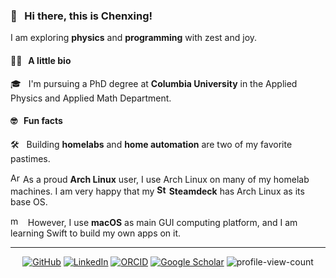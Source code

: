 ### 👋 &nbsp; Hi there, this is Chenxing!

I am exploring **physics** and **programming** with zest and joy.

#### 👨‍💻 &nbsp; A little bio

🎓 &nbsp; I'm pursuing a PhD degree at **Columbia University** in the Applied Physics and Applied Math Department.

#### 🤓 &nbsp; Fun facts

🛠️ &nbsp; Building **homelabs** and **home automation** are two of my favorite pastimes.

<img src="https://github.com/chazeon/chazeon/assets/2217102/d2fea783-b44c-49a7-83f6-0c59722212ab" alt="Arch Linux Logo" height="16"> As a proud **Arch Linux** user, I use Arch Linux on many of my homelab machines. I am very happy that my **<img src="https://github.com/chazeon/chazeon/assets/2217102/21122cbd-9b75-4c6f-abaf-cfbe9165447d" alt="Steamdeck Logo" height="16"> Steamdeck** has Arch Linux as its base OS.

<img src="https://github.com/chazeon/chazeon/assets/2217102/44d58a03-9343-4a08-a1fb-b0f98513e50e" alt="macOS Logo" height="16"> &nbsp; However, I use **macOS** as main GUI computing platform, and I am learning Swift to build my own apps on it. 

<!--
**chazeon/chazeon** is a ✨ _special_ ✨ repository because its `README.md` (this file) appears on your GitHub profile.

Here are some ideas to get you started:

- 🔭 I’m currently working on ...
- 🌱 I’m currently learning ...
- 👯 I’m looking to collaborate on ...
- 🤔 I’m looking for help with ...
- 💬 Ask me about ...
- 📫 How to reach me: ...
- 😄 Pronouns: ...
- ⚡ Fun fact: ...
-->

---
<p align="center">
  <a href="https://github.com/chazeon"><img src="https://img.shields.io/github/stars/chazeon?affiliations=COLLABORATOR&amp;style=flat-square&amp;logo=github" alt="GitHub"></a>
  <a href="https://www.linkedin.com/in/chenxing-luo"><img src="https://img.shields.io/static/v1?label=&amp;message=LinkedIn&amp;color=0077B5&amp;style=flat-square&amp;logo=linkedin" alt="LinkedIn"></a>
  <a href="https://orcid.org/0000-0003-4116-6851"><img src="https://img.shields.io/static/v1?label=ORCID&amp;message=0000-0003-4116-6851&amp;color=green&amp;style=flat-square&amp;logo=orcid" alt="ORCID"></a>
  <a href="https://scholar.google.com/citations?user=iMefCXUAAAAJ"><img src="https://img.shields.io/static/v1?label=&amp;message=Google%20Scholar&amp;color=gray&amp;style=flat-square&amp;logo=google-scholar" alt="Google Scholar"></a>
  <img src="https://komarev.com/ghpvc/?username=chazeon&style=flat-square&abbreviated=true" alt="profile-view-count">
</p>

